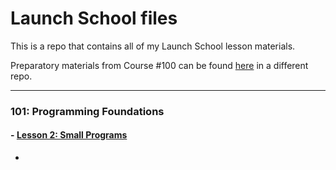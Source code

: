 # Launch School files
This is a repo that contains all of my Launch School lesson materials.

Preparatory materials from Course #100 can be found [here](https://github.com/marina-h/intro-to-programming-with-ruby) in a different repo.

---

### 101: Programming Foundations
#### - [Lesson 2: Small Programs](course_101/lesson_2)
-
